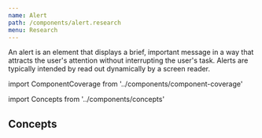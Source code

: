 ```yaml
---
name: Alert
path: /components/alert.research
menu: Research
---
```


An alert is an element that displays a brief, important message in a way that attracts the user's attention without interrupting the user's task. Alerts are typically intended by read out dynamically by a screen reader.

import ComponentCoverage from '../components/component-coverage'

<!-- <ComponentCoverage component="Alert" /> -->

import Concepts from '../components/concepts'

## Concepts

<!-- <Concepts component="Alert" /> -->

<!--  -->